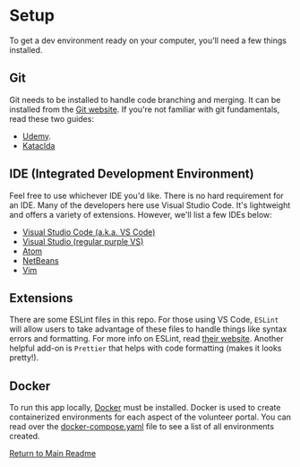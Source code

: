 # Setup

To get a dev environment ready on your computer, you'll need a few things installed.

## Git

Git needs to be installed to handle code branching and merging. It can be installed from the [Git website](https://git-scm.com/downloads). If you're not familiar with git fundamentals, read these two guides:

- [Udemy](https://blog.udemy.com/git-tutorial-a-comprehensive-guide/).
- [Kataclda](https://www.katacoda.com/courses/git)

## IDE (Integrated Development Environment)

Feel free to use whichever IDE you'd like. There is no hard requirement for an IDE. Many of the developers here use Visual Studio Code. It's lightweight and offers a variety of extensions. However, we'll list a few IDEs below:

- [Visual Studio Code (a.k.a. VS Code)](https://code.visualstudio.com/)
- [Visual Studio (regular purple VS)](https://visualstudio.microsoft.com/)
- [Atom](https://atom.io/)
- [NetBeans](https://netbeans.org/)
- [Vim](https://www.vim.org/)

## Extensions

There are some ESLint files in this repo. For those using VS Code, `ESLint` will allow users to take advantage of these files to handle things like syntax errors and formatting. For more info on ESLint, read [their website](https://eslint.org/). Another helpful add-on is `Prettier` that helps with code formatting (makes it looks pretty!).

## Docker

To run this app locally, [Docker](https://www.docker.com/) must be installed. Docker is used to create containerized environments for each aspect of the volunteer portal. You can read over the [docker-compose.yaml](../docker-compose.yml) file to see a list of all environments created.

[Return to Main Readme](../README.md)
